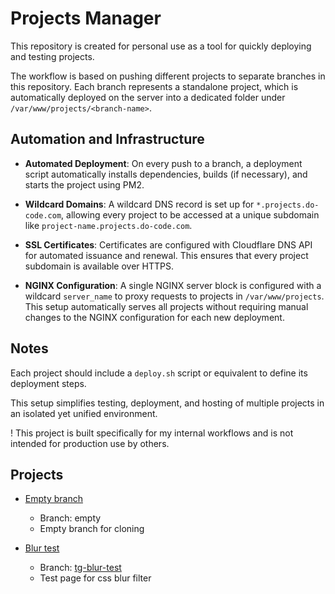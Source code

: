 # Projects Manager

This repository is created for personal use as a tool for quickly deploying and testing projects.

The workflow is based on pushing different projects to separate branches in this repository. Each branch represents a standalone project, which is automatically deployed on the server into a dedicated folder under `/var/www/projects/<branch-name>`.

## Automation and Infrastructure

- **Automated Deployment**: On every push to a branch, a deployment script automatically installs dependencies, builds (if necessary), and starts the project using PM2.

- **Wildcard Domains**: A wildcard DNS record is set up for `*.projects.do-code.com`, allowing every project to be accessed at a unique subdomain like `project-name.projects.do-code.com`.

- **SSL Certificates**: Certificates are configured with Cloudflare DNS API for automated issuance and renewal. This ensures that every project subdomain is available over HTTPS.

- **NGINX Configuration**: A single NGINX server block is configured with a wildcard `server_name` to proxy requests to projects in `/var/www/projects`. This setup automatically serves all projects without requiring manual changes to the NGINX configuration for each new deployment.

## Notes

Each project should include a `deploy.sh` script or equivalent to define its deployment steps.

This setup simplifies testing, deployment, and hosting of multiple projects in an isolated yet unified environment.

! This project is built specifically for my internal workflows and is not intended for production use by others.

## Projects
- [Empty branch](https://empty.projects.do-code.com)
  - Branch: empty
  - Empty branch for cloning

- [Blur test](https://tg-blur-test.projects.do-code.com)
  - Branch: [tg-blur-test](https://github.com/vit-samchuk/project-manager/tree/tg-blur-test)
  - Test page for css blur filter